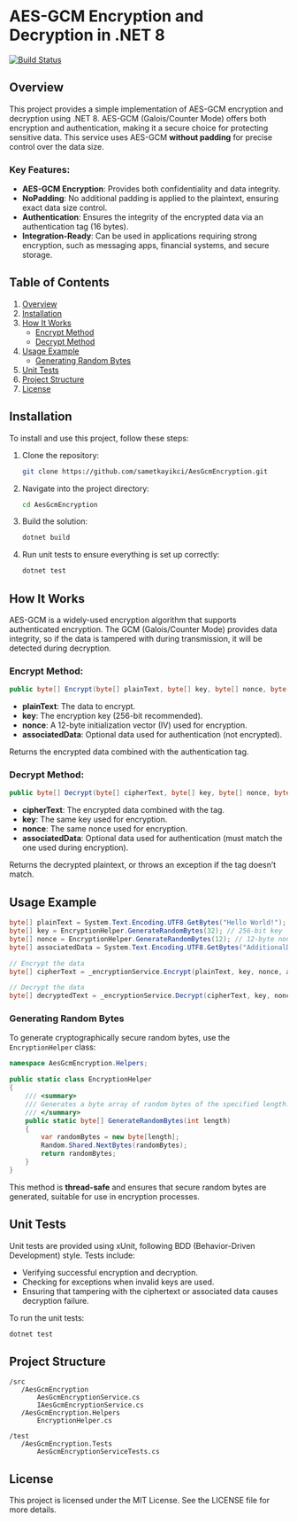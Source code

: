 
# AES-GCM Encryption and Decryption in .NET 8
[![Build Status](https://github.com/kullaniciadiniz/repo-adi/actions/workflows/ci.yml/badge.svg)](https://github.com/kullaniciadiniz/repo-adi/actions)



## Overview

This project provides a simple implementation of AES-GCM encryption and decryption using .NET 8. AES-GCM (Galois/Counter Mode) offers both encryption and authentication, making it a secure choice for protecting sensitive data. This service uses AES-GCM **without padding** for precise control over the data size.

### Key Features:
- **AES-GCM Encryption**: Provides both confidentiality and data integrity.
- **NoPadding**: No additional padding is applied to the plaintext, ensuring exact data size control.
- **Authentication**: Ensures the integrity of the encrypted data via an authentication tag (16 bytes).
- **Integration-Ready**: Can be used in applications requiring strong encryption, such as messaging apps, financial systems, and secure storage.

## Table of Contents

1. [Overview](#overview)
2. [Installation](#installation)
3. [How It Works](#how-it-works)
    - [Encrypt Method](#encrypt-method)
    - [Decrypt Method](#decrypt-method)
4. [Usage Example](#usage-example)
    - [Generating Random Bytes](#generating-random-bytes)
5. [Unit Tests](#unit-tests)
6. [Project Structure](#project-structure)
7. [License](#license)

## Installation

To install and use this project, follow these steps:

1. Clone the repository:
    ```bash
    git clone https://github.com/sametkayikci/AesGcmEncryption.git
    ```

2. Navigate into the project directory:
    ```bash
    cd AesGcmEncryption
    ```

3. Build the solution:
    ```bash
    dotnet build
    ```

4. Run unit tests to ensure everything is set up correctly:
    ```bash
    dotnet test
    ```

## How It Works

AES-GCM is a widely-used encryption algorithm that supports authenticated encryption. The GCM (Galois/Counter Mode) provides data integrity, so if the data is tampered with during transmission, it will be detected during decryption.

### Encrypt Method:
```csharp
public byte[] Encrypt(byte[] plainText, byte[] key, byte[] nonce, byte[] associatedData)
```
- **plainText**: The data to encrypt.
- **key**: The encryption key (256-bit recommended).
- **nonce**: A 12-byte initialization vector (IV) used for encryption.
- **associatedData**: Optional data used for authentication (not encrypted).

Returns the encrypted data combined with the authentication tag.

### Decrypt Method:
```csharp
public byte[] Decrypt(byte[] cipherText, byte[] key, byte[] nonce, byte[] associatedData)
```
- **cipherText**: The encrypted data combined with the tag.
- **key**: The same key used for encryption.
- **nonce**: The same nonce used for encryption.
- **associatedData**: Optional data used for authentication (must match the one used during encryption).

Returns the decrypted plaintext, or throws an exception if the tag doesn’t match.

## Usage Example

```csharp
byte[] plainText = System.Text.Encoding.UTF8.GetBytes("Hello World!");
byte[] key = EncryptionHelper.GenerateRandomBytes(32); // 256-bit key
byte[] nonce = EncryptionHelper.GenerateRandomBytes(12); // 12-byte nonce
byte[] associatedData = System.Text.Encoding.UTF8.GetBytes("AdditionalData");

// Encrypt the data
byte[] cipherText = _encryptionService.Encrypt(plainText, key, nonce, associatedData);

// Decrypt the data
byte[] decryptedText = _encryptionService.Decrypt(cipherText, key, nonce, associatedData);
```

### Generating Random Bytes

To generate cryptographically secure random bytes, use the `EncryptionHelper` class:

```csharp
namespace AesGcmEncryption.Helpers;

public static class EncryptionHelper
{
    /// <summary>
    /// Generates a byte array of random bytes of the specified length.
    /// </summary>
    public static byte[] GenerateRandomBytes(int length)
    {
        var randomBytes = new byte[length];
        Random.Shared.NextBytes(randomBytes);
        return randomBytes;
    }
}
```

This method is **thread-safe** and ensures that secure random bytes are generated, suitable for use in encryption processes.

## Unit Tests

Unit tests are provided using xUnit, following BDD (Behavior-Driven Development) style. Tests include:
- Verifying successful encryption and decryption.
- Checking for exceptions when invalid keys are used.
- Ensuring that tampering with the ciphertext or associated data causes decryption failure.

To run the unit tests:
```bash
dotnet test
```

## Project Structure

```
/src
   /AesGcmEncryption
       AesGcmEncryptionService.cs
       IAesGcmEncryptionService.cs
   /AesGcmEncryption.Helpers
       EncryptionHelper.cs

/test
   /AesGcmEncryption.Tests
       AesGcmEncryptionServiceTests.cs
```

## License

This project is licensed under the MIT License. See the LICENSE file for more details.
